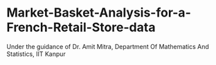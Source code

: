 # Market-Basket-Analysis-for-a-French-Retail-Store-data
Under the guidance of Dr. Amit Mitra, Department Of Mathematics And Statistics, IIT Kanpur
